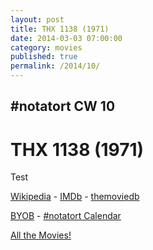 ```yaml
---
layout: post
title: THX 1138 (1971)
date: 2014-03-03 07:00:00
category: movies
published: true
permalink: /2014/10/
---
```


## \#notatort CW 10
# THX 1138 \(1971\)

Test

[Wikipedia](http://en.wikipedia.org/wiki/THX_1138) - [IMDb](http://www.imdb.com/title/tt0066434/) - [themoviedb](http://www.imdb.com/title/tt0066434/)

<a href="http://en.wikipedia.org/wiki/BYOB_(beverage)">BYOB</a> - <a href="webcal://p09-calendarws.icloud.com/ca/subscribe/1/njhFKcFiNF5cQxQ-plsJccGfbuvf1pXvgKeMqimgE4ZFRgZps-DrReteg83YbLJaRhjuvwVD1DJ3eqmzmueLudNx8k_GF1p4khyUtrXpRxo">#notatort Calendar</a>

[All the Movies!](http://notatort.com/allthemovies/)

<!--include jquery & backstretch-->

<script type="text/javascript" src="https://ajax.googleapis.com/ajax/libs/jquery/1.7.2/jquery.min.js"></script>

<script type="text/javascript" src="http://notatort.com/jquery.backstretch.min.js"></script>

<script type="text/javascript">

$(function(){

     $(window).resize(function(){
     
         if($(this).width() >= 767){
         
             $.backstretch("http://notatort.com/bg1410.jpg", {speed: 150});
             
         }
         
      })
      
      .resize();//trigger resize on page load
      
});

</script>